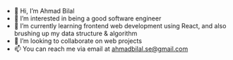 - 👋 Hi, I’m Ahmad Bilal
- 👀 I’m interested in being a good software engineer
- 🌱 I’m currently learning frontend web development using React, and also brushing up my data structure & algorithm
- 💞️ I’m looking to collaborate on web projects
- 📫 You can reach me via email at ahmadbilal.se@gmail.com

<!---
ahmadbilalse/ahmadbilalse is a ✨ special ✨ repository because its `README.md` (this file) appears on your GitHub profile.
You can click the Preview link to take a look at your changes.
--->

